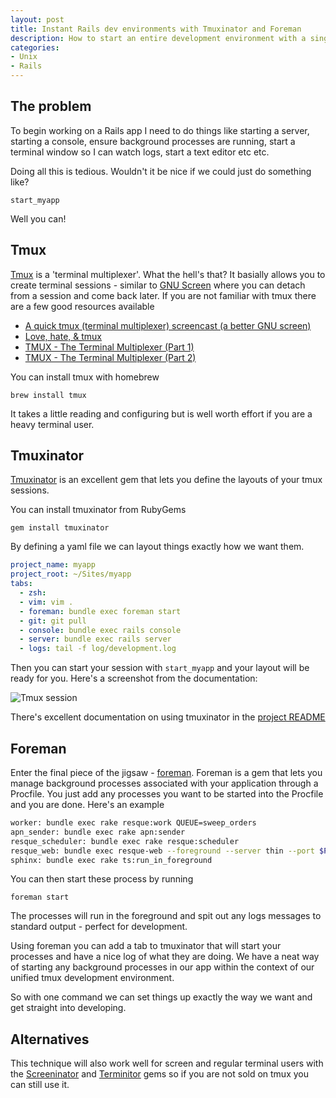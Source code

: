 ```yaml
--- 
layout: post
title: Instant Rails dev environments with Tmuxinator and Foreman
description: How to start an entire development environment with a single command
categories: 
- Unix
- Rails
---
```


## The problem

To begin working on a Rails app I need to do things like starting a server, starting a console, ensure background processes are running, start a terminal window so I can watch logs, start a text editor etc etc.

Doing all this is tedious. Wouldn't it be nice if we could just do something like?
    
```
start_myapp
```
Well you can!

## Tmux

[Tmux][2] is a 'terminal multiplexer'. What the hell's that? It basially allows you to create terminal sessions - similar to [GNU Screen][3] where you can detach from a session and come back later. If you are not familiar with tmux there are a few good resources available

* [A quick tmux (terminal multiplexer) screencast (a better GNU screen)][4]
* [Love, hate, & tmux][5]
* [TMUX - The Terminal Multiplexer (Part 1)][6]
* [TMUX - The Terminal Multiplexer (Part 2)][7]

You can install tmux with homebrew

```
brew install tmux
```

It takes a little reading and configuring but is well worth effort if you are a heavy terminal user. 

## Tmuxinator

[Tmuxinator][8] is an excellent gem that lets you define the layouts of your tmux sessions. 

You can install tmuxinator from RubyGems

```
gem install tmuxinator
```

By defining a yaml file we can layout things exactly how we want them.

``` yaml tmuxinator project layout file
project_name: myapp
project_root: ~/Sites/myapp
tabs:
  - zsh: 
  - vim: vim .
  - foreman: bundle exec foreman start
  - git: git pull
  - console: bundle exec rails console
  - server: bundle exec rails server
  - logs: tail -f log/development.log
```

Then you can start your session with `start_myapp` and your layout will be ready for you. Here's a screenshot from the documentation:

![Tmux session][13]

There's excellent documentation on using tmuxinator in the [project README][9]

## Foreman

Enter the final piece of the jigsaw - [foreman][10]. Foreman is a gem that lets you manage background processes associated with your application through a Procfile. You just add any processes you want to be started into the Procfile and you are done. Here's an example

``` bash Procfile
worker: bundle exec rake resque:work QUEUE=sweep_orders 
apn_sender: bundle exec rake apn:sender 
resque_scheduler: bundle exec rake resque:scheduler
resque_web: bundle exec resque-web --foreground --server thin --port $PORT --no-launch
sphinx: bundle exec rake ts:run_in_foreground
```

You can then start these process by running

```
foreman start
```

The processes will run in the foreground and spit out any logs messages to standard output - perfect for development.

Using foreman you can add a tab to tmuxinator that will start your processes and have a nice log of what they are doing. We have a neat way of starting any background processes in our app within the context of our unified tmux development environment.

So with one command we can set things up exactly the way we want and get straight into developing. 

## Alternatives

This technique will also work well for screen and regular terminal users with the [Screeninator][11] and [Terminitor][12] gems so if you are not sold on tmux you can still use it. 

[1]: http://freelancing-god.github.com/ts/en/
[2]: http://tmux.sourceforge.net/
[3]: http://www.gnu.org/software/screen/
[4]: http://peterc.org/blog/2010/216-tmux.html
[5]: http://robots.thoughtbot.com/post/2166174647/love-hate-tmux
[6]: http://blog.hawkhost.com/2010/06/28/tmux-the-terminal-multiplexer/
[7]: http://blog.hawkhost.com/2010/07/02/tmux-%E2%80%93-the-terminal-multiplexer-part-2/
[8]: https://github.com/aziz/tmuxinator
[9]: https://github.com/aziz/tmuxinator/blob/master/README.md
[10]: https://github.com/ddollar/foreman
[11]: https://github.com/jondruse/screeninator
[12]: https://github.com/achiu/terminitor
[13]: http://shapeshed.com/images/articles/tmuxinator.jpg
